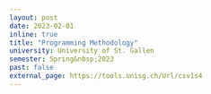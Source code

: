 ```yaml
---
layout: post
date: 2023-02-01
inline: true
title: "Programming Methodology"
university: University of St. Gallen
semester: Spring&nbsp;2023
past: false
external_page: https://tools.unisg.ch/Url/csv1s4
---
```

